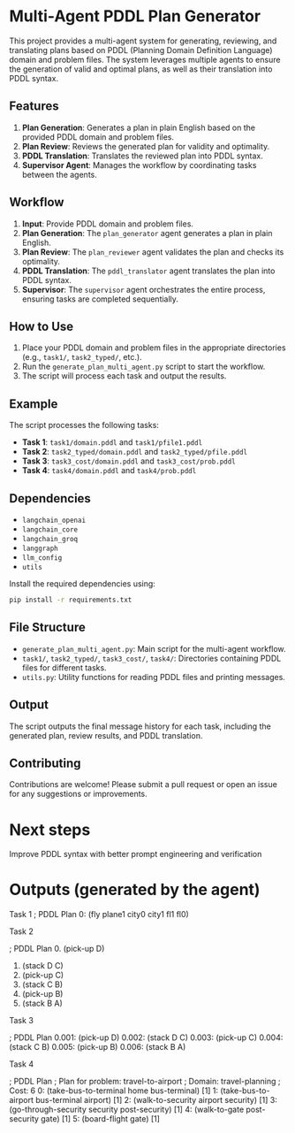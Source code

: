 # Multi-Agent PDDL Plan Generator

This project provides a multi-agent system for generating, reviewing, and translating plans based on PDDL (Planning Domain Definition Language) domain and problem files. The system leverages multiple agents to ensure the generation of valid and optimal plans, as well as their translation into PDDL syntax.

## Features

1. **Plan Generation**: Generates a plan in plain English based on the provided PDDL domain and problem files.
2. **Plan Review**: Reviews the generated plan for validity and optimality.
3. **PDDL Translation**: Translates the reviewed plan into PDDL syntax.
4. **Supervisor Agent**: Manages the workflow by coordinating tasks between the agents.

## Workflow

1. **Input**: Provide PDDL domain and problem files.
2. **Plan Generation**: The `plan_generator` agent generates a plan in plain English.
3. **Plan Review**: The `plan_reviewer` agent validates the plan and checks its optimality.
4. **PDDL Translation**: The `pddl_translator` agent translates the plan into PDDL syntax.
5. **Supervisor**: The `supervisor` agent orchestrates the entire process, ensuring tasks are completed sequentially.

## How to Use

1. Place your PDDL domain and problem files in the appropriate directories (e.g., `task1/`, `task2_typed/`, etc.).
2. Run the `generate_plan_multi_agent.py` script to start the workflow.
3. The script will process each task and output the results.

## Example

The script processes the following tasks:

- **Task 1**: `task1/domain.pddl` and `task1/pfile1.pddl`
- **Task 2**: `task2_typed/domain.pddl` and `task2_typed/pfile.pddl`
- **Task 3**: `task3_cost/domain.pddl` and `task3_cost/prob.pddl`
- **Task 4**: `task4/domain.pddl` and `task4/prob.pddl`

## Dependencies

- `langchain_openai`
- `langchain_core`
- `langchain_groq`
- `langgraph`
- `llm_config`
- `utils`

Install the required dependencies using:

```bash
pip install -r requirements.txt
```

## File Structure

- `generate_plan_multi_agent.py`: Main script for the multi-agent workflow.
- `task1/`, `task2_typed/`, `task3_cost/`, `task4/`: Directories containing PDDL files for different tasks.
- `utils.py`: Utility functions for reading PDDL files and printing messages.

## Output

The script outputs the final message history for each task, including the generated plan, review results, and PDDL translation.

## Contributing

Contributions are welcome! Please submit a pull request or open an issue for any suggestions or improvements.

# Next steps
Improve PDDL syntax with better prompt engineering and verification

# Outputs (generated by the agent)
Task 1
; PDDL Plan
0: (fly plane1 city0 city1 fl1 fl0)


Task 2

; PDDL Plan
0. (pick-up D)
1. (stack D C)
2. (pick-up C)
3. (stack C B)
4. (pick-up B)
5. (stack B A)

Task 3

; PDDL Plan
0.001: (pick-up D)
0.002: (stack D C)
0.003: (pick-up C)
0.004: (stack C B)
0.005: (pick-up B)
0.006: (stack B A)


Task 4

; PDDL Plan
; Plan for problem: travel-to-airport
; Domain: travel-planning
; Cost: 6
0: (take-bus-to-terminal home bus-terminal) [1]
1: (take-bus-to-airport bus-terminal airport) [1]
2: (walk-to-security airport security) [1]
3: (go-through-security security post-security) [1]
4: (walk-to-gate post-security gate) [1]
5: (board-flight gate) [1]
